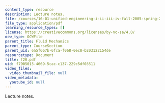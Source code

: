 ```yaml
---
content_type: resource
description: Lecture notes.
file: /courses/16-01-unified-engineering-i-ii-iii-iv-fall-2005-spring-2006/f790501546695cacc137229c5df03511_f20.pdf
file_type: application/pdf
learning_resource_types: []
license: https://creativecommons.org/licenses/by-nc-sa/4.0/
ocw_type: OCWFile
parent_title: Fluid Mechanics
parent_type: CourseSection
parent_uid: 6a5f667b-6fca-f068-0ec8-b203122154de
resourcetype: Document
title: f20.pdf
uid: f7905015-4669-5cac-c137-229c5df03511
video_files:
  video_thumbnail_file: null
video_metadata:
  youtube_id: null
---
```

Lecture notes.